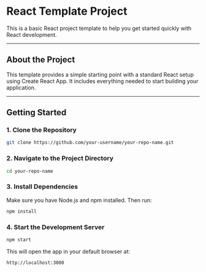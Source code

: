  # React Template Project

This is a basic React project template to help you get started quickly with React development.

---

## About the Project

This template provides a simple starting point with a standard React setup using Create React App. It includes everything needed to start building your application.

---

## Getting Started

### 1. Clone the Repository

```bash
git clone https://github.com/your-username/your-repo-name.git
```

### 2. Navigate to the Project Directory

```bash
cd your-repo-name
```

### 3. Install Dependencies

Make sure you have Node.js and npm installed. Then run:

```bash
npm install
```

### 4. Start the Development Server

```bash
npm start
```

This will open the app in your default browser at:

```
http://localhost:3000
